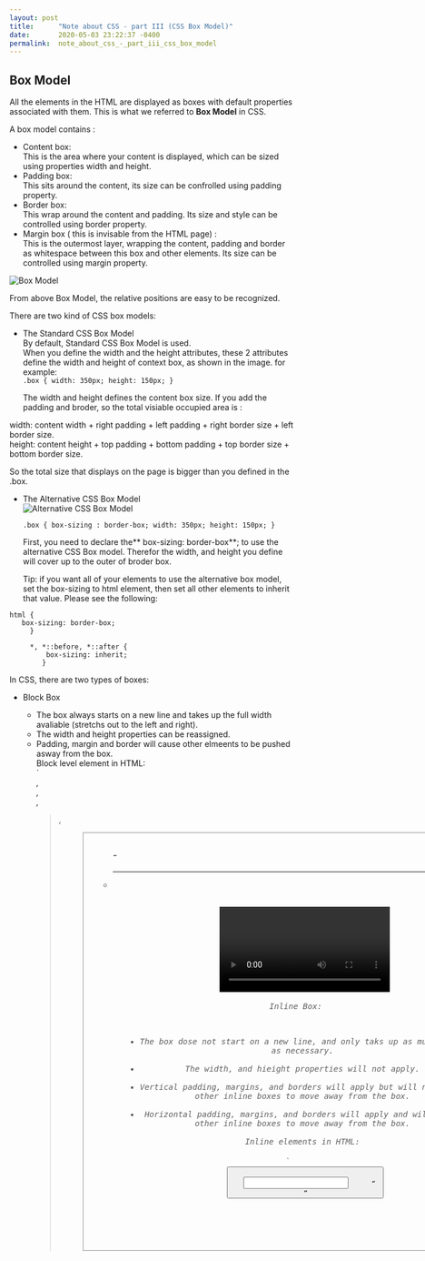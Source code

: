 ```yaml
---
layout: post
title:      "Note about CSS - part III (CSS Box Model)"
date:       2020-05-03 23:22:37 -0400
permalink:  note_about_css_-_part_iii_css_box_model
---
```



## Box Model
All the elements in the HTML are displayed as boxes with default properties associated with them. This is what we referred to **Box Model** in CSS.  

A box model contains :   
* Content box:  
   This is the area where your content is displayed, which can be sized using properties width and height.
* Padding box:  
   This sits around the content, its size can be confrolled using padding property.  
* Border  box:  
   This wrap around the content and padding. Its size and style can be controlled using border property.  
* Margin box  ( this is invisable from the HTML page) :  
   This is the outermost layer, wrapping the content, padding and border as whitespace between this box and other elements. Its size can be controlled using margin property.  

![Box Model](https://hackernoon.com/hn-images/1*2jZwpWH9XO_QllhEpyGqMA.png)  

From above Box Model, the relative positions are easy to be recognized.  

There are two kind of CSS box models: 
* The Standard CSS Box Model  
   By default, Standard CSS Box Model is used.  
   When you define the width and the height attributes, these 2 attributes define the width and height of context  box, as shown in the image. 
	 for example:  
	 `
	 	 .box {
	      width: 350px;
				height: 150px;
				} 
	 `  
	 
	The width and height defines the content box size. If you add the padding and broder, so the total visiable occupied area is :    
	
 width:  content width + right padding + left padding + right border size + left border size.  
 height: content height + top padding + bottom padding + top border size + bottom border size.    
		
  So the total size that displays on the page is bigger than you defined in the .box.  

	 
* The Alternative CSS Box Model  
   ![Alternative CSS Box Model](https://mdn.mozillademos.org/files/16557/alternate-box-model.png)  
	 
	`
	.box {
	     box-sizing : border-box;
			 width: 350px;
			 height: 150px;
		}
	`  

  First, you need to declare the** box-sizing: border-box**; to use the alternative CSS Box model.
  Therefor the width, and height you define will cover up to the outer of broder box.   

  Tip: if you want all of your elements to use the alternative box model,  
  set the box-sizing to html element, then set all other elements to inherit that value. Please see the following:  

```
html {
   box-sizing: border-box;
	 }
	 
	 *, *::before, *::after {
	     box-sizing: inherit;
		}
```  


In CSS, there are two types of boxes:  

* Block Box  
     *  The box always starts on a new line and takes up the full width avaliable (stretchs out to the left and right).  
     * 	The width and height properties can be reassigned.  
     * 	Padding, margin and border will cause other elmeents to be pushed asway from the box.  
	   Block level element in HTML:  
	   `<address>, <article>, <aside>, <blockquote>, <canvas>  <dd> <div> 
	    <dl> <dt> <fieldset> <figcaption> <figure> <footer> <form> <h1> - <h6> <header> <hr> <li> <main> <nav>
	    <noscript> <ol> <p> <pre> <section> <table> <tfoot> <ul> <video>`   

* Inline Box:  
     *  The box dose not start on a new line, and only taks up as much width as necessary.  
     * 	The width, and hieight properties will not apply.
     * 	Vertical padding, margins, and borders will apply but will not cause other inline boxes to move away from the box.  
     * 	Horizontal padding, margins, and borders will apply and will cause other inline boxes to move away from the box.  
	   Inline elements in HTML:   
		 `<a> <abbr> <acronym> <b> <bdo> <big> <br> <button> <cite> <code> <dfn> <em> <i> <img> <input>  <kbd>
		 <label> <map> <object> <output> <q> <samp> <script> <select> <small> <span> <strong> <sub> <sup> 
		 <textarea> <time> <tt> <var>`   
		 
		 Reminder: `<br>` is inline element, and it present as a new line character.   
		 
If you are intereted in how each element working, please refer to [HTML Block and Inline Elemets](https://www.w3schools.com/html/html_blocks.asp)  

## Display Types  
For the box model, there two display types: 
* outer display type:  
   This is to determine whether the box is going to be displayed as block or inline. 
* inner display tyep:  
   This is to determine the elements inside the box are laid out in normal flow (i.e. either block or inline) or using display proprty to change elements display type other than block and inline.  i.e. flex, grid, etc...


